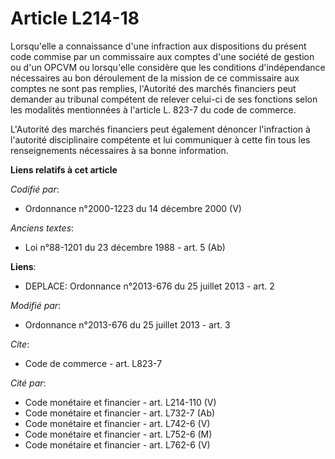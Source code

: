 # Article L214-18

Lorsqu'elle a connaissance d'une infraction aux dispositions du présent code commise par un commissaire aux comptes d'une
société de gestion ou d'un      OPCVM ou lorsqu'elle considère que les conditions d'indépendance nécessaires au bon
déroulement de la mission de ce commissaire aux comptes ne sont pas remplies, l'Autorité des marchés financiers peut demander
au tribunal compétent de relever celui-ci de ses fonctions selon les modalités mentionnées à l'article L. 823-7 du code de
commerce. 

L'Autorité des marchés financiers peut également dénoncer l'infraction à l'autorité disciplinaire compétente et lui
communiquer à cette fin tous les renseignements nécessaires à sa bonne information.

**Liens relatifs à cet article**

_Codifié par_:

  - Ordonnance n°2000-1223 du 14 décembre 2000 (V)

_Anciens textes_:

  - Loi n°88-1201 du 23 décembre 1988 - art. 5 (Ab)

**Liens**:

  - DEPLACE: Ordonnance n°2013-676 du 25 juillet 2013 - art. 2

_Modifié par_:

  - Ordonnance n°2013-676 du 25 juillet 2013 - art. 3

_Cite_:

  - Code de commerce - art. L823-7

_Cité par_:

  - Code monétaire et financier - art. L214-110 (V)
  - Code monétaire et financier - art. L732-7 (Ab)
  - Code monétaire et financier - art. L742-6 (V)
  - Code monétaire et financier - art. L752-6 (M)
  - Code monétaire et financier - art. L762-6 (V)
